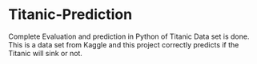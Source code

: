 # Titanic-Prediction
Complete Evaluation and prediction in Python of Titanic Data set is done. This is a data set from Kaggle and this project correctly predicts if the Titanic will sink or not.
